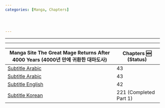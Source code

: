 ```yaml
---
categories: [Manga, Chapters]




---
```



---
---

|Manga Site The Great Mage Returns After 4000 Years (4000년 만에 귀환한 대마도사) | Chapters :new: (Status)|
|------ | -----|
|[Subtitle Arabic](https://www.azoramanga.com/manga/the-great-mage-returns-after-4000-years/) | 43 |
|[Subtitle Arabic](https://mangalek.com/manga/the-great-mage-returns-after-4000-years/) | 43 |
|[Subtitle English](https://toonily.net/manga/the-great-mage-returns-after-4000-years/) | 42 |
|[Subtitle Korean](https://page.kakao.com/home?seriesId=50621874&page=1) | 221 (Completed Part 1) |


<!--<div align="center"><b><p>-->
<!--[Subtitle Korean](https://namu.wiki/w/4000%EB%85%84%20%EB%A7%8C%EC%97%90%20%EA%B7%80%ED%99%98%ED%95%9C%20%EB%8C%80%EB%A7%88%EB%8F%84%EC%82%AC)-->







